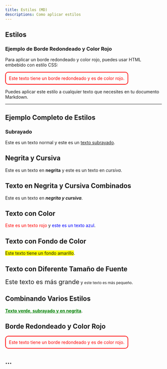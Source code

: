 ```yaml
---
title: Estilos (MD)
descriptions: Como aplicar estilos
---
```


## Estilos

### Ejemplo de Borde Redondeado y Color Rojo

Para aplicar un borde redondeado y color rojo, puedes usar HTML embebido con estilo CSS:

<span style="display: inline-block; padding: 10px; border: 2px solid red; border-radius: 10px; color: red;">
  Este texto tiene un borde redondeado y es de color rojo.
</span>

Puedes aplicar este estilo a cualquier texto que necesites en tu documento Markdown.

---

## Ejemplo Completo de Estilos

### Subrayado

Este es un texto normal y este es un <u>texto subrayado</u>.

## Negrita y Cursiva

Este es un texto en **negrita** y este es un texto en _cursiva_.

## Texto en Negrita y Cursiva Combinados

Este es un texto en **_negrita y cursiva_**.

## Texto con Color

<span style="color: red;">Este es un texto rojo</span> y <span style="color: blue;">este es un texto azul</span>.

## Texto con Fondo de Color

<span style="background-color: yellow;">Este texto tiene un fondo amarillo</span>.

## Texto con Diferente Tamaño de Fuente

<span style="font-size: 20px;">Este texto es más grande</span> y <span style="font-size: 12px;">este texto es más pequeño</span>.

## Combinando Varios Estilos

<span style="color: green; text-decoration: underline; font-weight: bold;">Texto verde, subrayado y en negrita</span>.

## Borde Redondeado y Color Rojo

<span style="display: inline-block; padding: 10px; border: 2px solid red; border-radius: 10px; color: red;">
  Este texto tiene un borde redondeado y es de color rojo.
</span>

## ...

##

